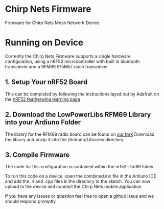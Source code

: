 # Chirp Nets Firmware
Firmware for Chirp Nets Mesh Network Device


# Running on Device
Currently the Chirp Nets Firmware supports a single hardware configuration, using a nRF52 microcontroller with built in bluetooth transciever and a RFM69 915Mhz radio transciever

## 1. Setup Your nRF52 Board
This can be completed by following the instructions layed out by Adafruit on the [nRF52 featherwing learning page](https://learn.adafruit.com/bluefruit-nrf52-feather-learning-guide/arduino-bsp-setup)

## 2. Download the LowPowerLibs RFM69 Library into your Ardiuno Folder

The library for the RFM69 radio board can be found on [our fork](https://github.com/chirpnets/RFM69)
Download the library and unzip it into the /Ardiuno/Libraries directory

## 3. Compile Firmware
The code for this configuration is contained within the nrf52-rfm69 folder.

To run this code on a device, open the combined.ino file in the Ardiuno IDE and add the .h and .cpp files in the directory to the sketch. 
You can now upload to the device and connect the Chirp Nets mobile application

If you have any issues or question feel free to open a github issue and we should respond promptly
